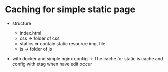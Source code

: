 # Caching for simple static page

- structure

  - index.html
  - css -> folder of css
  - statics => contain static resource img, file
  - js -> folder of js

- with docker and simple nginx config
  -> The cache for static is cache and config with etag when have edit occur
